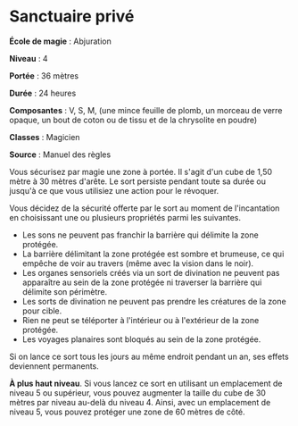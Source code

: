 # Sanctuaire privé

**École de magie** : Abjuration

**Niveau** : 4

**Portée** : 36 mètres

**Durée** : 24 heures

**Composantes** : V, S, M, (une mince feuille de plomb, un morceau de verre opaque, un bout de coton ou de tissu et de la chrysolite en poudre)

**Classes** : Magicien

**Source** : Manuel des règles

Vous sécurisez par magie une zone à portée. Il s'agit d'un cube de 1,50 mètre à 30 mètres d'arête. Le sort persiste pendant toute sa durée ou jusqu'à ce que vous utilisiez une action pour le révoquer.

Vous décidez de la sécurité offerte par le sort au moment de l'incantation en choisissant une ou plusieurs propriétés parmi les suivantes.
* Les sons ne peuvent pas franchir la barrière qui délimite la zone protégée.
* La barrière délimitant la zone protégée est sombre et brumeuse, ce qui empêche de voir au travers (même avec la vision dans le noir).
* Les organes sensoriels créés via un sort de divination ne peuvent pas apparaître au sein de la zone protégée ni traverser la barrière qui délimite son périmètre.
* Les sorts de divination ne peuvent pas prendre les créatures de la zone pour cible.
* Rien ne peut se téléporter à l'intérieur ou à l'extérieur de la zone protégée.
* Les voyages planaires sont bloqués au sein de la zone protégée.

Si on lance ce sort tous les jours au même endroit pendant un an, ses effets deviennent permanents.

**À plus haut niveau**. Si vous lancez ce sort en utilisant un emplacement de niveau 5 ou supérieur, vous pouvez augmenter la taille du cube de 30 mètres par niveau au-delà du niveau 4. Ainsi, avec un emplacement de niveau 5, vous pouvez protéger une zone de 60 mètres de côté.
